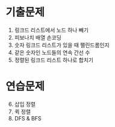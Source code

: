 # 기출문제
1. 링크드 리스트에서 노드 하나 빼기
2. 피보나치 배열 손코딩
3. 숫자 링크드 리스트가 있을 때 팰린드롬인지
4. 같은 숫자인 노드들의 연속 간선 수
5. 정렬된 링크드 리스트 하나로 합치기

# 연습문제

6. 삽입 정렬
7. 퀵 정렬
8. DFS & BFS

